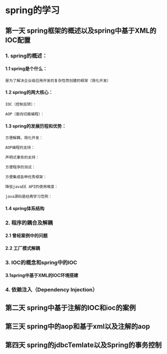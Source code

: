 # spring的学习
  ## 第一天 spring框架的概述以及spring中基于XML的IOC配置
  ### 1. spring的概述：
  #### 1.1 spring是个什么：
  
    是为了解决企业级应用开发的复杂性而创建的框架（简化开发）
  
  #### 1.2 spring的两大核心：
  
    IOC（控制反转）：
    
    AOP（面向切面编程）：
    
  #### 1.3 spring的发展历程和优势：
  
    方便解耦，简化开发：
    
    AOP编程的支持：
    
    声明式事务的支持：
     
    方便程序的测试：
    
    方便集成各种优秀框架：
    
    降低javaEE API的使用难度：
    
    java源码是经典学习范例：
  
  #### 1.4 spring体系结构
  
  ### 2. 程序的耦合及解耦
  #### 2.1 曾经案例中的问题
  
  #### 2.2 工厂模式解耦
  ### 3. IOC的概念和spring中的IOC
  #### 3.1spring中基于XML的IOC环境搭建
  ### 4. 依赖注入（Dependency Injection） 
       

  ## 第二天 spring中基于注解的IOC和ioc的案例


  ## 第三天 spring中的aop和基于xml以及注解的aop


  ## 第四天 spring的jdbcTemlate以及Spring的事务控制





